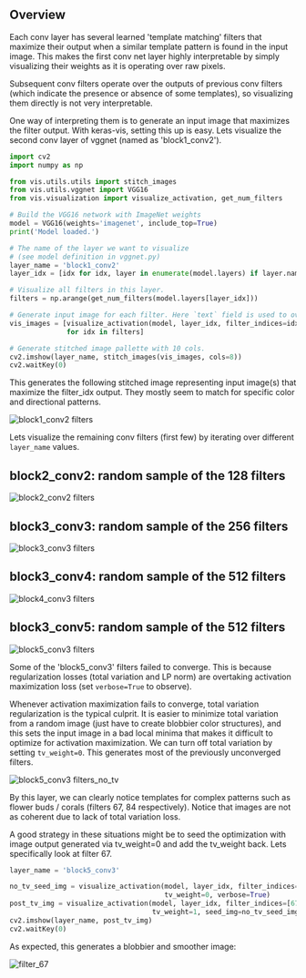 ## Overview
Each conv layer has several learned 'template matching' filters that maximize their output when a similar template 
pattern is found in the input image. This makes the first conv net layer highly interpretable by simply visualizing 
their weights as it is operating over raw pixels.
 
Subsequent conv filters operate over the outputs of previous conv filters (which indicate the presence or absence of 
some templates), so visualizing them directly is not very interpretable.

One way of interpreting them is to generate an input image that maximizes the filter output. With keras-vis, setting
this up is easy. Lets visualize the second conv layer of vggnet (named as 'block1_conv2').

```python
import cv2
import numpy as np

from vis.utils.utils import stitch_images
from vis.utils.vggnet import VGG16
from vis.visualization import visualize_activation, get_num_filters

# Build the VGG16 network with ImageNet weights
model = VGG16(weights='imagenet', include_top=True)
print('Model loaded.')

# The name of the layer we want to visualize
# (see model definition in vggnet.py)
layer_name = 'block1_conv2'
layer_idx = [idx for idx, layer in enumerate(model.layers) if layer.name == layer_name][0]

# Visualize all filters in this layer.
filters = np.arange(get_num_filters(model.layers[layer_idx]))

# Generate input image for each filter. Here `text` field is used to overlay `filter_value` on top of the image.
vis_images = [visualize_activation(model, layer_idx, filter_indices=idx, text=str(idx))
              for idx in filters]

# Generate stitched image pallette with 10 cols.
cv2.imshow(layer_name, stitch_images(vis_images, cols=8))
cv2.waitKey(0)

```

This generates the following stitched image representing input image(s) that maximize the filter_idx output.
They mostly seem to match for specific color and directional patterns.

![block1_conv2 filters](https://raw.githubusercontent.com/raghakot/keras-vis/master/images/conv_vis/block1_conv2_filters.jpg?raw=true "conv_1 filters")

Lets visualize the remaining conv filters (first few) by iterating over different `layer_name` values.

## block2_conv2: random sample of the 128 filters

![block2_conv2 filters](https://raw.githubusercontent.com/raghakot/keras-vis/master/images/conv_vis/block2_conv2_filters.jpg?raw=true "conv_2 filters")

## block3_conv3: random sample of the 256 filters

![block3_conv3 filters](https://raw.githubusercontent.com/raghakot/keras-vis/master/images/conv_vis/block3_conv3_filters.jpg?raw=true "conv_3 filters")

## block3_conv4: random sample of the 512 filters

![block4_conv3 filters](https://raw.githubusercontent.com/raghakot/keras-vis/master/images/conv_vis/block4_conv3_filters.jpg?raw=true "conv_4 filters")

## block3_conv5: random sample of the 512 filters

![block5_conv3 filters](https://raw.githubusercontent.com/raghakot/keras-vis/master/images/conv_vis/block5_conv3_filters.jpg?raw=true "conv_5 filters")

Some of the 'block5_conv3' filters failed to converge. This is because regularization losses (total variation and 
LP norm) are overtaking activation maximization loss (set `verbose=True` to observe). 

Whenever activation maximization fails to converge, total variation regularization is the typical culprit. 
It is easier to minimize total variation from a random image (just have to create blobbier color structures), 
and this sets the input image in a bad local minima that makes it difficult to optimize for activation maximization. 
We can turn off total variation by setting `tv_weight=0`. This generates most of the previously unconverged filters.

![block5_conv3 filters_no_tv](https://raw.githubusercontent.com/raghakot/keras-vis/master/images/conv_vis/block5_conv3_filters_no_tv.jpg?raw=true "conv_5 filters_no_tv")

By this layer, we can clearly notice templates for complex patterns such as flower buds / corals 
(filters 67, 84 respectively). Notice that images are not as coherent due to lack of total variation loss.

A good strategy in these situations might be to seed the optimization with image output generated via tv_weight=0
and add the tv_weight back. Lets specifically look at filter 67.

```python
layer_name = 'block5_conv3'

no_tv_seed_img = visualize_activation(model, layer_idx, filter_indices=[67],
                                      tv_weight=0, verbose=True)
post_tv_img = visualize_activation(model, layer_idx, filter_indices=[67],
                                   tv_weight=1, seed_img=no_tv_seed_img, verbose=True, max_iter=300)
cv2.imshow(layer_name, post_tv_img)
cv2.waitKey(0)
```
As expected, this generates a blobbier and smoother image:

![filter_67](https://raw.githubusercontent.com/raghakot/keras-vis/master/images/conv_vis/filter_67.png?raw=true "filter_75")
